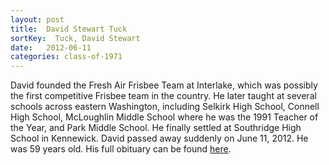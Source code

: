 ```yaml
---
layout: post
title:  David Stewart Tuck
sortKey:  Tuck, David Stewart
date:   2012-06-11
categories: class-of-1971
---
```

David founded the Fresh Air Frisbee Team at Interlake, which was possibly the first competitive Frisbee team in the country. He later taught at several schools across eastern Washington, including Selkirk High School, Connell High School, McLoughlin Middle School where he was the 1991 Teacher of the Year, and Park Middle School. He finally settled at Southridge High School in Kennewick. David passed away suddenly on June 11, 2012. He was 59 years old. His full obituary can be found [here](http://tinyurl.com/lgypayw).
